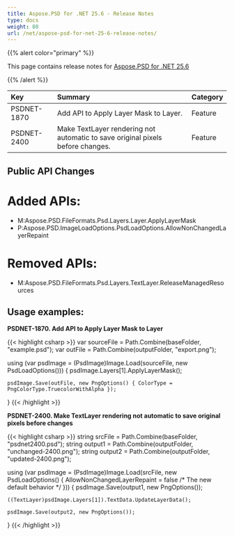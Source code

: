 ```yaml
---
title: Aspose.PSD for .NET 25.6 - Release Notes
type: docs
weight: 80
url: /net/aspose-psd-for-net-25-6-release-notes/
---
```


{{% alert color="primary" %}}

This page contains release notes for [Aspose.PSD for .NET 25.6](https://www.nuget.org/packages/Aspose.PSD/)

{{% /alert %}}

| **Key**     | **Summary**                                                                               | **Category** |
|:------------|:------------------------------------------------------------------------------------------|:------------|
| PSDNET-1870 | Add API to Apply Layer Mask to Layer.                                                     | Feature |
| PSDNET-2400 | Make TextLayer rendering not automatic to save original pixels before changes.            | Feature |


## **Public API Changes**
# **Added APIs:**
- M:Aspose.PSD.FileFormats.Psd.Layers.Layer.ApplyLayerMask
- P:Aspose.PSD.ImageLoadOptions.PsdLoadOptions.AllowNonChangedLayerRepaint

# **Removed APIs:**
- M:Aspose.PSD.FileFormats.Psd.Layers.TextLayer.ReleaseManagedResources


## **Usage examples:**

**PSDNET-1870. Add API to Apply Layer Mask to Layer**

{{< highlight csharp >}}
var sourceFile = Path.Combine(baseFolder, "example.psd");
var outFile = Path.Combine(outputFolder, "export.png");

using (var psdImage = (PsdImage)Image.Load(sourceFile, new PsdLoadOptions()))
{
    psdImage.Layers[1].ApplyLayerMask();

    psdImage.Save(outFile, new PngOptions() { ColorType = PngColorType.TruecolorWithAlpha });
}
{{< /highlight >}}

**PSDNET-2400. Make TextLayer rendering not automatic to save original pixels before changes**

{{< highlight csharp >}}
string srcFile = Path.Combine(baseFolder, "psdnet2400.psd");
string output1 = Path.Combine(outputFolder, "unchanged-2400.png");
string output2 = Path.Combine(outputFolder, "updated-2400.png");

using (var psdImage = (PsdImage)Image.Load(srcFile,
new PsdLoadOptions() { AllowNonChangedLayerRepaint = false /* The new default behavior */ }))
{
    psdImage.Save(output1, new PngOptions());

    ((TextLayer)psdImage.Layers[1]).TextData.UpdateLayerData();

    psdImage.Save(output2, new PngOptions());
}
{{< /highlight >}}